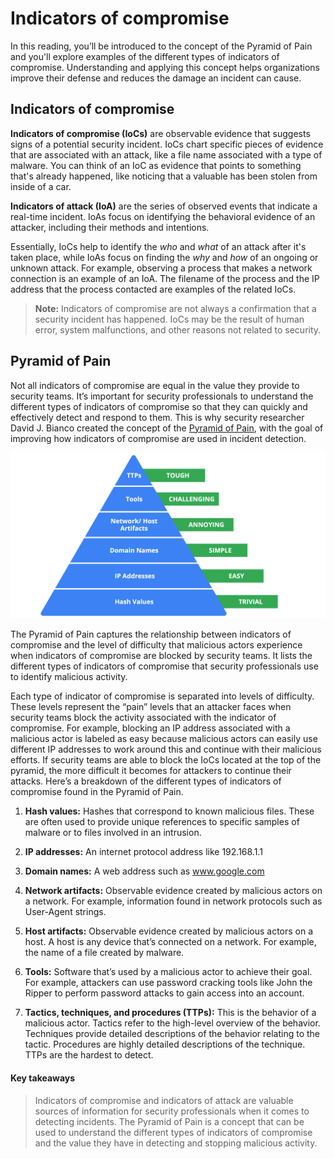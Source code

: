 # Indicators of compromise
In this reading, you’ll be introduced to the concept of the Pyramid of Pain and you'll explore examples of the different types of indicators of compromise. Understanding and applying this concept helps organizations improve their defense and reduces the damage an incident can cause.

## Indicators of compromise
**Indicators of compromise (IoCs)** are observable evidence that suggests signs of a potential security incident. IoCs chart specific pieces of evidence that are associated with an attack, like a file name associated with a type of malware. You can think of an IoC as evidence that points to something that's already happened, like noticing that a valuable has been stolen from inside of a car. 

**Indicators of attack (IoA)** are the series of observed events that indicate a real-time incident.  IoAs focus on identifying the behavioral evidence of an attacker, including their methods and intentions.

Essentially, IoCs help to identify the *who* and *what* of an attack after it's taken place, while IoAs focus on finding the *why* and *how* of an ongoing or unknown attack. For example, observing a process that makes a network connection is an example of an IoA. The filename of the process and the IP address that the process contacted are examples of the related IoCs.

> **Note:** Indicators of compromise are not always a confirmation that a security incident has happened. IoCs may be the result of human error, system malfunctions, and other reasons not related to security. 

## Pyramid of Pain
Not all indicators of compromise are equal in the value they provide to security teams. It’s important for security professionals to understand the different types of indicators of compromise so that they can quickly and effectively detect and respond to them. This is why security researcher David J. Bianco created the concept of the [Pyramid of Pain](https://detect-respond.blogspot.com/2013/03/the-pyramid-of-pain.html), with the goal of improving how indicators of compromise are used in incident detection.

![A triangle divided into six tiers outlines six indicators of compromise each with a corresponding level of difficulty.](/Detection%20and%20Response/img/a-triangle-divided-into-six-tiers-outlines-six-indicators-of-compromise-each-with-a-corresponding-level-of-difficulty.png)

The Pyramid of Pain captures the relationship between indicators of compromise and the level of difficulty that malicious actors experience when indicators of compromise are blocked by security teams. It lists the different types of indicators of compromise that security professionals use to identify malicious activity. 

Each type of indicator of compromise is separated into levels of difficulty. These levels represent the “pain” levels that an attacker faces when security teams block the activity associated with the indicator of compromise. For example, blocking an IP address associated with a malicious actor is labeled as easy because malicious actors can easily use different IP addresses to work around this and continue with their malicious efforts. If security teams are able to block the IoCs located at the top of the pyramid, the more difficult it becomes for attackers to continue their attacks. Here’s a breakdown of the different types of indicators of compromise found in the Pyramid of Pain. 

1. **Hash values:** Hashes that correspond to known malicious files. These are often used to provide unique references to specific samples of malware or to files involved in an intrusion.

2. **IP addresses:** An internet protocol address like 192.168.1.1

3. **Domain names:** A web address such as www.google.com 

4. **Network artifacts:** Observable evidence created by malicious actors on a network. For example, information found in network protocols such as User-Agent strings. 

5. **Host artifacts:** Observable evidence created by malicious actors on a host. A host is any device that’s connected on a network. For example, the name of a file created by malware.

6. **Tools:** Software that’s used by a malicious actor to achieve their goal. For example, attackers can use password cracking tools like John the Ripper to perform password attacks to gain access into an account.

7. **Tactics, techniques, and procedures (TTPs):** This is the behavior of a malicious actor. Tactics refer to the high-level overview of the behavior. Techniques provide detailed descriptions of the behavior relating to the tactic. Procedures are highly detailed descriptions of the technique. TTPs are the hardest to detect. 

#### Key takeaways
> Indicators of compromise and indicators of attack are valuable sources of information for security professionals when it comes to detecting incidents. The Pyramid of Pain is a concept that can be used to understand the different types of indicators of compromise and the value they have in detecting and stopping malicious activity.